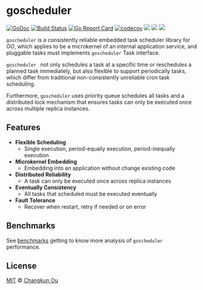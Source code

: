 # goscheduler

[![GoDoc](https://godoc.org/github.com/changkun/goscheduler?status.svg)](https://godoc.org/github.com/changkun/goscheduler) [![Build Status](https://travis-ci.org/changkun/goscheduler.svg?branch=master)](https://travis-ci.org/changkun/goscheduler) [![Go Report Card](https://goreportcard.com/badge/github.com/changkun/goscheduler)](https://goreportcard.com/report/github.com/changkun/goscheduler) [![codecov](https://codecov.io/gh/changkun/goscheduler/branch/master/graph/badge.svg)](https://codecov.io/gh/changkun/goscheduler) ![](https://img.shields.io/github/release/changkun/goscheduler/all.svg)
[![](https://img.shields.io/badge/language-English-blue.svg)](./README.md) [![](https://img.shields.io/badge/language-%E7%AE%80%E4%BD%93%E4%B8%AD%E6%96%87-red.svg)](./README_cn.md) 

`goscheduler` is a consistently reliable embedded task scheduler library for _GO_, which applies to be a microkernel of an internal application service, and pluggable tasks must implements `goscheduler` Task interface.

`goscheduler ` not only schedules a task at a specific time or reschedules a planned task immediately, but also flexible to support periodically tasks, which differ from traditional non-consistently unreliable cron task scheduling.

Furthermore, `goscheduler` uses priority queue schedules all tasks and a distributed lock mechanism that ensures tasks can only be executed once across multiple replica instances.

## Features

- **Flexible Scheduling** 
  - Single execution, period-equally execution, period-inequally execution
- **Microkernel Embedding**
  - Embedding into an application without change existing code
- **Distributed Reliability**
  - A task can only be executed once across replica instances
- **Eventually Consistency**
  - All tasks that scheduled must be executed eventually
- **Fault Tolerance**
  - Recover when restart, retry if needed or on error

## Benchmarks

See [benchmarks](./benchmarks/bench.md) getting to know more analysis of `goscheduler` performance.

## License

[MIT](./LICENSE) &copy; [Changkun Ou](https://changkun.de)